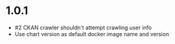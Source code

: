 # 1.0.1

-   #2 CKAN crawler shouldn't attempt crawling user info
-   Use chart version as default docker image name and version
